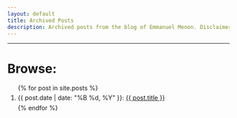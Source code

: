 ```yaml
---
layout: default
title: Archived Posts
description: Archived posts from the blog of Emmanuel Menon. Disclaimer - none of these posts will provide enlightenment on any subject. They might however, provide brief entertainment.
---
```

<hr>
<div id="blog-archives">
    <h1>Browse:</h1>
    <ol reversed>
        {% for post in site.posts %}
        <li>
            <article class="post" style="line-height: 2;">
                    {{ post.date | date: "%B %d, %Y" }}: <a href="{{ post.url }}">{{ post.title }}</a>
            </article>
        </li>
        {% endfor %}
    </ol>
</div>
